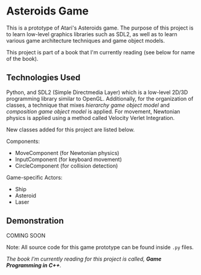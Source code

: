 # Asteroids Game

This is a prototype of Atari's Asteroids game. The purpose of this project is to learn low-level graphics libraries such as SDL2, as well as to learn various game architecture techniques and game object models. 

This project is part of a book that I'm currently reading (see below for name of the book).

## Technologies Used

Python, and SDL2 (Simple Directmedia Layer) which is a low-level 2D/3D programming library similar to OpenGL. Additionally, for the organization of classes, a technique that mixes *hierarchy game object model* and *composition game object model* is applied. For movement, Newtonian physics is applied using a method called Velocity Verlet Integration.

New classes added for this project are listed below.

Components:
- MoveComponent (for Newtonian physics)
- InputComponent (for keyboard movement)
- CircleComponent (for collision detection)

Game-specific Actors:
- Ship
- Asteroid
- Laser

## Demonstration

COMING SOON

Note: All source code for this game prototype can be found inside `.py` files.

*The book I'm currently reading for this project is called, **Game Programming in C++**.*

